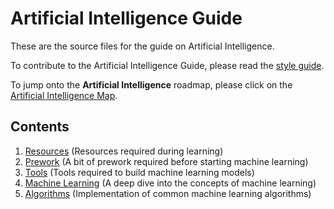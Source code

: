 # Artificial Intelligence Guide

These are the source files for the guide on Artificial Intelligence.

To contribute to the Artificial Intelligence Guide, please read the
[style guide](https://www.tensorflow.org/community/contribute/docs_style).

To jump onto the __Artificial Intelligence__ roadmap, please click on the
[Artificial Intelligence Map](https://github.com/joshiayush/ai/tree/master/docs/roadmap.md).

## Contents

1. [Resources](https://github.com/joshiayush/ai/tree/master/docs/resource) (Resources required during learning)
2. [Prework](https://github.com/joshiayush/ai/tree/master/docs/prework) (A bit of prework required before starting machine learning)
3. [Tools](https://github.com/joshiayush/ai/tree/master/docs/tools) (Tools required to build machine learning models)
4. [Machine Learning](https://github.com/joshiayush/ai/tree/master/docs/ml) (A deep dive into the concepts of machine learning)
5. [Algorithms](https://github.com/joshiayush/ai/tree/master/docs/algos) (Implementation of common machine learning algorithms)
